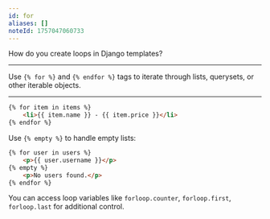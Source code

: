 ```yaml
---
id: for
aliases: []
noteId: 1757047060733
---
```


How do you create loops in Django templates?

---

Use `{% for %}` and `{% endfor %}` tags to iterate through lists, querysets, or other iterable objects.

---

```html
{% for item in items %}
    <li>{{ item.name }} - {{ item.price }}</li>
{% endfor %}
```

Use `{% empty %}` to handle empty lists:

```html
{% for user in users %}
    <p>{{ user.username }}</p>
{% empty %}
    <p>No users found.</p>
{% endfor %}
```

You can access loop variables like `forloop.counter`, `forloop.first`, `forloop.last` for additional control. 